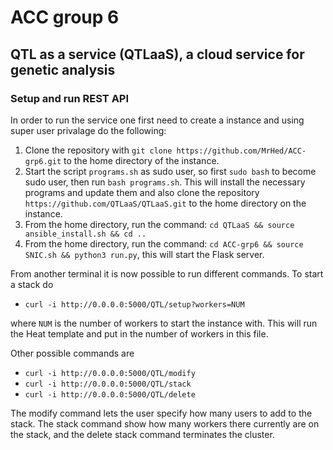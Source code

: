 # ACC group 6
## QTL as a service (QTLaaS), a cloud service for genetic analysis

### Setup and run REST API 
In order to run the service one first need to create a instance and using super user privalage do the following: 
1. Clone the repository with `git clone https://github.com/MrHed/ACC-grp6.git` to the home directory of the instance.
2. Start the script `programs.sh` as sudo user, so first `sudo bash` to become sudo user, then run `bash programs.sh`. This will install the necessary programs and update them and also clone the repository `https://github.com/QTLaaS/QTLaaS.git` to the home directory on the instance.
3. From the home directory, run the command: `cd QTLaaS && source ansible_install.sh && cd ..`
4. From the home directory, run the command: `cd ACC-grp6 && source SNIC.sh && python3 run.py`, this will start the Flask server.


From another terminal it is now possible to run different commands. To start a stack do
* `curl -i http://0.0.0.0:5000/QTL/setup?workers=NUM`  

where `NUM` is the number of workers to start the instance with. This will run the Heat template and put in the number of workers in this file.   

Other possible commands are  
* `curl -i http://0.0.0.0:5000/QTL/modify`
* `curl -i http://0.0.0.0:5000/QTL/stack`
* `curl -i http://0.0.0.0:5000/QTL/delete`

The modify command lets the user specify how many users to add to the stack. The stack command show how many workers there currently are on the stack, and the delete stack command terminates the cluster. 
